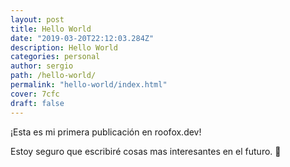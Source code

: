 ```yaml
---
layout: post
title: Hello World
date: "2019-03-20T22:12:03.284Z"
description: Hello World
categories: personal
author: sergio
path: /hello-world/
permalink: "hello-world/index.html"
cover: 7cfc
draft: false
---
```


¡Esta es mi primera publicación en roofox.dev!

Estoy seguro que escribiré cosas mas interesantes en el futuro. 🤔
